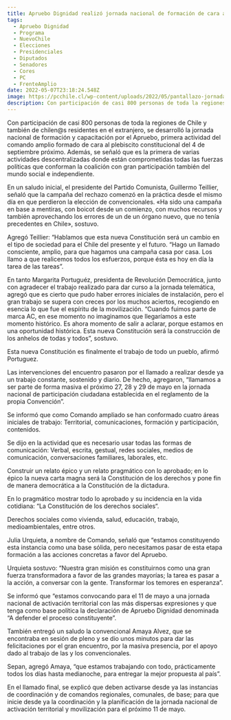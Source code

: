 ```yaml
---
title: Apruebo Dignidad realizó jornada nacional de formación de cara al plebiscito de salida
tags:
  - Apruebo Dignidad
  - Programa
  - NuevoChile
  - Elecciones
  - Presidenciales
  - Diputados
  - Senadores
  - Cores
  - PC
  - FrenteAmplio
date: 2022-05-07T23:18:24.548Z
image: https://pcchile.cl/wp-content/uploads/2022/05/pantallazo-jornada-apruebo-digninidad-por-plebisicto-1280x640.jpeg
description: Con participación de casi 800 personas de toda la regiones de Chile y también de chilen@s residentes en el extranjero, se desarrolló la jornada nacional de formación y capacitación por el Apruebo, primera actividad del comando amplio formado de cara al plebiscito constitucional del 4 de septiembre próximo. Además, se señaló que es la primera de varias actividades descentralizadas donde están comprometidas todas las fuerzas políticas que conforman la coalición con gran participación también del mundo social e independiente.
---
```

<!--StartFragment-->

Con participación de casi 800 personas de toda la regiones de Chile y también de chilen@s residentes en el extranjero, se desarrolló la jornada nacional de formación y capacitación por el Apruebo, primera actividad del comando amplio formado de cara al plebiscito constitucional del 4 de septiembre próximo. Además, se señaló que es la primera de varias actividades descentralizadas donde están comprometidas todas las fuerzas políticas que conforman la coalición con gran participación también del mundo social e independiente.

En un saludo inicial, el presidente del Partido Comunista, Guillermo Teillier, señaló que la campaña del rechazo comenzó en la práctica desde el mismo día en que perdieron la elección de convencionales. «Ha sido una campaña en base a mentiras, con boicot desde un comienzo, con muchos recursos y también aprovechando los errores de un de un órgano nuevo, que no tenía precedentes en Chile», sostuvo.

Agregó Teillier: “Hablamos que esta nueva Constitución será un cambio en el tipo de sociedad para el Chile del presente y el futuro. “Hago un llamado consciente, amplio, para que hagamos una campaña casa por casa. Los llamo a que realicemos todos los esfuerzos, porque ésta es hoy en día la tarea de las tareas”.

En tanto Margarita Portuguéz, presidenta de Revolución Democrática, junto con agradecer el trabajo realizado para dar curso a la jornada telemática, agregó que es cierto que pudo haber errores iniciales de instalación, pero el gran trabajo se supera con creces por los muchos aciertos, recogiendo en esencia lo que fue el espíritu de la movilización. “Cuando fuimos parte de marca AC, en ese momento no imaginamos que llegaríamos a este momento histórico. Es ahora momento de salir a aclarar, porque estamos en una oportunidad histórica. Esta nueva Constitución será la construcción de los anhelos de todas y todos”, sostuvo.

Esta nueva Constitución es finalmente el trabajo de todo un pueblo, afirmó Portuguez.

Las intervenciones del encuentro pasaron por el llamado a realizar desde ya un trabajo constante, sostenido y diario. De hecho, agregaron, “llamamos a ser parte de forma masiva el próximo 27, 28 y 29 de mayo en la jornada nacional de participación ciudadana establecida en el reglamento de la propia Convención”.

Se informó que como  Comando ampliado se han conformado cuatro áreas iniciales de trabajo: Territorial, comunicaciones, formación y participación, contenidos.

Se dijo en la actividad que es necesario usar todas las formas de comunicación: Verbal, escrita, gestual, redes sociales, medios de comunicación, conversaciones familiares, laborales, etc.

Construir un relato épico y un relato pragmático con lo aprobado; en lo épico la nueva carta magna será la Constitución de los derechos y pone fin de manera democrática  a la Constitución de la dictadura.

En lo pragmático mostrar todo lo aprobado y su incidencia en la vida cotidiana: “La Constitución de los derechos sociales“.

Derechos sociales como vivienda, salud, educación, trabajo, medioambientales, entre otros.

Julia Urquieta, a nombre de Comando, señaló que “estamos constituyendo esta instancia como una base sólida, pero necesitamos pasar de esta etapa formación a las acciones concretas a favor del Apruebo.

Urquieta sostuvo: “Nuestra gran misión es constituirnos como una gran fuerza transformadora  a favor de las grandes mayorías; la tarea es pasar a la acción, a conversar con la gente. Transformar los temores en esperanza”.

Se informó que “estamos convocando para el 11 de mayo a una jornada nacional de activación territorial con las más dispersas expresiones y que tenga como base política la declaración de Apruebo Dignidad denominada “A defender el proceso constituyente”.

También entregó un saludo la convencional  Amaya Alvez, que se encontraba en sesión de pleno y se dio unos minutos para dar las felicitaciones por el gran encuentro, por la masiva presencia, por el apoyo dado al trabajo de las y los convencionales.

Sepan, agregó Amaya, “que estamos trabajando con todo, prácticamente todos los días hasta medianoche, para entregar la mejor propuesta al país”.

En el llamado final, se explicó que deben activarse desde ya las instancias de coordinación y de comandos regionales, comunales, de base; para que inicie desde ya la coordinación y la planificación de la jornada nacional de activación territorial y movilización para el próximo 11 de mayo.

<!--EndFragment-->
